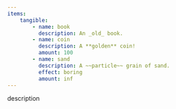 ```yaml
---
items:
    tangible:
        - name: book
          description: An _old_ book.
        - name: coin
          description: A **golden** coin!
          amount: 100
        - name: sand
          description: A ~~particle~~ grain of sand.
          effect: boring
          amount: inf
---
```

description
